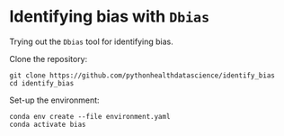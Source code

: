 # Identifying bias with `Dbias`

Trying out the `Dbias` tool for identifying bias.

Clone the repository:

```
git clone https://github.com/pythonhealthdatascience/identify_bias
cd identify_bias
```

Set-up the environment:

```
conda env create --file environment.yaml
conda activate bias
```
